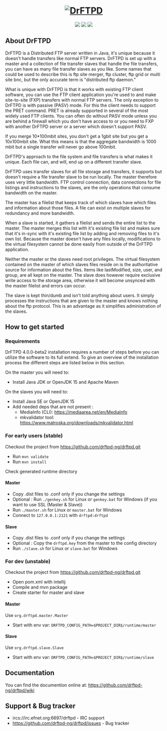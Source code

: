 <h1 align="center">
  <a href="http://drftpd.org/"><img src="http://drftpd.org/images/Drftpd-logo-4-resize.jpg" alt="DrFTPD"></a>
</h1>
<p align="center">
  <a href="https://circleci.com/gh/drftpd-ng" alt="Build"><img src="https://circleci.com/gh/drftpd-ng/drftpd/tree/master.svg?style=shield" /></a>
  <a href="http://drftpd.org/" alt="Website"><img src="https://img.shields.io/badge/website-drftpd.org-blue.svg" /></a>
  <a href="https://github.com/drftpd-ng/drftpd3/wiki/Documentation" alt="Documentation"><img src="https://img.shields.io/badge/Documentation-RTFM-orange.svg" /></a>
</p>

## About DrFTPD
DrFTPD is a Distributed FTP server written in Java, it's unique because it doesn't handle transfers like normal FTP servers.
DrFTPD is set up with a master and a collection of file transfer slaves that handle the file transfers, you can have as many file transfer slaves as you like.
Some names that could be used to describe this is ftp site merger, ftp cluster, ftp grid or multi site bnc, but the only accurate term is "distributed ftp daemon."

What is unique with DrFTPD is that it works with existing FTP client software, you can use the FTP client application you're used to and make site-to-site (FXP) transfers with normal FTP servers.
The only exception to DrFTPD is with passive (PASV) mode. For this the client needs to support the PRET command. PRET is already supported in several of the most widely used FTP clients.
You can often do without PASV mode unless you are behind a firewall which you don't have access to or you need to FXP with another DrFTPD server or a server which doesn't support PASV.

If you merge 10*100mbit sites, you don't get a 1gbit site but you get a 10x100mbit site. What this means is that the aggregate bandwidth is 1000 mbit but a single transfer will never go above 100mbit.

DrFTPD's approach to the file system and file transfers is what makes it unique. Each file can, and will, end up on a different transfer slave.

DrFTPD uses transfer slaves for all file storage and transfers, it supports but doesn't require a file transfer slave to be run locally.
The master therefore uses very little bandwidth. FTP control connection, data connections for file listings and instructions to the slaves, are the only operations that consume bandwidth on the master.

The master has a filelist that keeps track of which slaves have which files and information about those files. A file can exist on multiple slaves for redundancy and more bandwidth.

When a slave is started, it gathers a filelist and sends the entire list to the master.
The master merges this list with it's existing file list and makes sure that it's in-sync with it's existing file list by adding and removing files to it's own list.
Because the master doesn't have any files locally, modifications to the virtual filesystem cannot be done easily from outside of the DrFTPD application.

Neither the master or the slaves need root privileges. The virtual filesystem contained on the master of which slaves files reside on is the authoritative source for information about the files.
Items like lastModified, size, user, and group, are all kept on the master.
The slave does however require exclusive write access to the storage area, otherwise it will become unsynced with the master filelist and errors can occur.

The slave is kept thin/dumb and isn't told anything about users. It simply processes the instructions that are given to the master and knows nothing about the ftp protocol.
This is an advantage as it simplifies administration of the slaves.

## How to get started

### Requirements
DrFTPD 4.0.0-beta2 installation requires a number of steps before you can utilize the software to its full extend.
To give an overview of the installation process the different steps are listed below in this section.

On the master you will need to:
- Install Java JDK or OpenJDK 15 and Apache Maven

On the slaves you will need to:
- Install Java SE or OpenJDK 15 
- Add needed deps that are not present :
  - MediaInfo (CLI): https://mediaarea.net/en/MediaInfo
  - mkvalidator tool: https://www.matroska.org/downloads/mkvalidator.html

### For early users (stable)
Checkout the project from https://github.com/drftpd-ng/drftpd.git 

- Run `mvn validate`
- Run `mvn install`

Check generated runtime directory

#### Master
- Copy .dist files to .conf only if you change the settings
- Optional : Run `./genkey.sh` for Linux or `genkey.bat` for Windows (if you want to use SSL (Master & Slave))
- Run `./master.sh` for Linux or `master.bat` for Windows
- Connect to `127.0.0.1:2121` with `drftpd:drftpd`

#### Slave
- Copy .dist files to .conf only if you change the settings
- Optional : Copy the `drftpd.key` from the master to the config directory
- Run `./slave.sh` for Linux or `slave.bat` for Windows

### For dev (unstable)
Checkout the project from https://github.com/drftpd-ng/drftpd.git 
- Open pom.xml with intellij
- Compile and mvn package
- Create starter for master and slave

#### Master 
Use `org.drftpd.master.Master`

- Start with env var: `DRFTPD_CONFIG_PATH=$PROJECT_DIR$/runtime/master`

#### Slave 
Use `org.drftpd.slave.Slave`

- Start with env var: `DRFTPD_CONFIG_PATH=$PROJECT_DIR$/runtime/slave`

## Documentation
You can find the documention online at: https://github.com/drftpd-ng/drftpd/wiki

## Support & Bug tracker
- ircs://irc.efnet.org:6697/drftpd - IRC support
- https://github.com/drftpd-ng/drftpd/issues - Bug tracker
